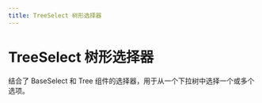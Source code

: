 ```yaml
---
title: TreeSelect 树形选择器
---
```


# TreeSelect 树形选择器

结合了 BaseSelect 和 Tree 组件的选择器，用于从一个下拉树中选择一个或多个选项。
